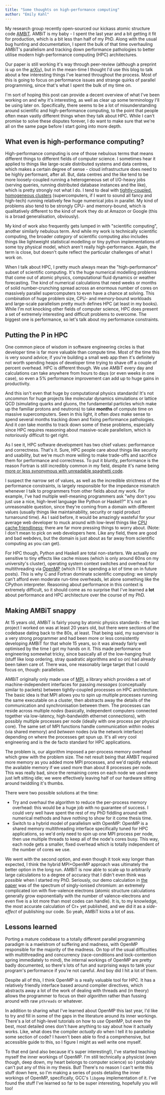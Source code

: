 ```yaml
---
title: "Some thoughts on high-performance computing"
author: "Emily Kahl"
---
```

My research group recently open-sourced our kickass atomic structure code 
[AMBiT](https://github.com/drjuls/AMBiT). AMBiT is my baby - I spent the last year and a bit getting it
fit for production, which is a bit less than half of my PhD. Along with the usual bug hunting and
documentation, I spent the bulk of that time overhauling AMBiT's parallelism and tracking down
performance pathologies to better utilise modern high-performance computing (HPC) architectures.

Our paper is still working it's way through peer-review (although a preprint is up on the 
[arXiv](https://arxiv.org/abs/1805.11265)), but in the mean-time I thought I'd
use this blog to talk about a few interesting things I've learned throughout the process. Most of this
is going to focus on performance issues and strange quirks of parallel programming, since that's what I
spent the bulk of my time on.

I'm sort of hoping this post can provide a decent overview of what I've been working on and why it's
interesting, as well as clear up some terminology I'll be using later on. Specifically, there seems to
be a lot of misunderstanding around scientific and high-performance computing, to the point that people
often mean vastly different things when they talk about HPC. While I can't promise to solve these
disputes forever, I do want to make sure that we're all on the same page before I start going into more
depth.

## What even is high-performance computing?
High-performance computing is one of those nebulous terms that means different things to different
fields of computer science. I sometimes hear it applied to things like large-scale distributed systems
and data centres, which makes a certain degree of sense - cloud infrastructure does need to be
highly performant, after all. But, data centres and the like tend to be more loosely-coupled running a
heterogeneous set of I/O-heavy jobs (serving queries, running distributed database instances and the
like), which is pretty strongly not what I do. I tend to deal with [tightly-coupled, homogeneous
clusters](https://insidehpc.com/hpc101/hpc-architecture-for-beginners/)
(supercomputers, if I want to sound all fancy and high-tech) running relatively few huge numerical jobs
in parallel. My kind of problems also tend to be strongly CPU- and memory-bound, which is qualitatively
different to the kind of work they do at Amazon or Google (this is a broad generalisation, obviously).

My kind of work also frequently gets lumped in with "scientific computing", another similarly nebulous
term. And while my work is technically scientific computing, the broader *category* of scientific
computing also includes things like lightweight statistical modelling or tiny python implementations of
some toy physical model, which aren't really high-performance. Again, the term is close, but doesn't
quite reflect the particular challenges of what I work on.

When I talk about HPC, I pretty much always mean the "high-performance" subset of scientific computing.
It's the huge numerical modelling problems that come out of atomic physics, computational fluid
dynamics or weather forecasting. The kind of numerical calculations that need weeks or months of solid
number-crunching spread across an enormous number of cores on massively parallel supercomputers to even
have a chance at solving. This combination of huge problem size, CPU- and memory-bound workloads and
large-scale parallelism pretty much defines HPC (at least in my books). While I'm not knocking other 
fields of computer science, HPC does present a set of extremely interesting and difficult problems to
overcome. The biggest one is performance, so let's talk about my performance constraints.

## Putting the P in HPC
One common piece of wisdom in software engineering circles is that developer time is far more valuable
than compute time. Most of the time this is very sound advice; if you're building a small web app then
it's definitely not worth spending heaps of developer time trying to shave off a couple of percent
overhead. HPC is different though. We use AMBiT every day and calculations can take anywhere from hours
to days (or even weeks in one case), so even a 5% performance improvement can add up to huge gains in
productivity. 

And this isn't even that huge by computational physics standards! It's not uncommon for huge projects
like molecular dynamics simulations or lattice QCD (simulating quarks and gluons, the fundamental
particles which make up the familiar protons and neutrons) to take **months** of compute time on massive
supercomputers. Seen in this light, it often *does* make sense to spend several months tracking down
and fixing performance pathologies. And it *can* take months to track down some of these problems,
especially since HPC requires reasoning about massive-scale parallelism, which is notoriously difficult 
to get right.

As I see it, HPC software development has two chief values: performance and correctness. That's it.
Sure, HPC people care about things like security and usability, but we're much more willing to
make trade-offs and sacrifice them for performance and correctness. To put it bluntly, performance is
the reason Fortran is still incredibly common in my field, despite it's name being [more or less
synonymous with unreadable spaghetti code](https://queue.acm.org/detail.cfm?id=1039535).

I suspect the narrow set of values, as well as the incredible strictness of the performance constraints,
is largely responsible for the impedance mismatch whenever I talk to programmers from other fields about
my work. For example, I've had multiple well-meaning programmers ask "why don't you just use a nice,
high-level language like Python or Haskell?" It's not an unreasonable question, since they're coming
from a domain with different values (usually things like maintainability, security or 
rapid product turnaround time). As I said before, it would be amazingly wasteful for your average web
developer to muck around with low-level things like [CPU cache 
friendliness](https://stackoverflow.com/questions/16699247/what-is-a-cache-friendly-code); there are far
more pressing things to worry about. (Note: I don't mean to pick on web developers here. Like any field,
there are good and bad webdevs, but the domain is just about as far away from scientific computing as
you can get).

For HPC though, Python and Haskell are total non-starters. We actually *are* sensitive to tiny
effects like cache misses (which is only around 60ns on my university's cluster), operating system
context switches and overhead for multithreading via [OpenMP](https://en.wikipedia.org/wiki/OpenMP)
(which I'll be spending a lot of time on in future posts). *This* is why C and Fortran dominate
scientific computing: we simply can't afford even moderate run-time overheads, let alone something like
the CPython interpreter. Reasoning about performance in this context is extremely difficult, so it
should come as no surprise that I've learned a **lot** about performance and HPC architecture over the
course of my PhD.

## Making AMBiT snappy
At 15 years old, AMBiT is fairly young by atomic physics standards - the last project I worked on was at
least 20 years old, but there were sections of the codebase dating back to the 80s, at least. That being
said, my supervisor is a very strong programmer and had been more or less consistently developing AMBiT
for that whole 15 years, so it was already fairly well optimised by the time I got my hands on it.
This made performance engineering somewhat tricky, since basically all of the low-hanging fruit (stuff
like loop ordering, stray quadratic algorithms and so on) had already been taken care of. There was, one
reasonably large target that I could focus on, though: parallelism. 

AMBiT originally only made use of
[MPI](https://en.wikipedia.org/wiki/Message_Passing_Interface), a library which provides a set of
machine-independent interfaces for passing *messages* (conceptually similar to packets) between
tightly-coupled processes on HPC architecture. The basic idea is that MPI allows you to spin up multiple
processes running the same executable on a cluster, then abstracts away the details of the communication
and synchronisation between them. The processes can reside across multiple *nodes* (basically,
independent computers connected together via low-latency, high-bandwidth ethernet connections), with
possibly multiple processes per node (ideally with one process per physical core). The same set of MPI
functions handle communication *within* nodes (via shared memory) and *between* nodes (via the network
interface) depending on where the processes get spun up. It's all very cool engineering and is the
de facto standard for HPC applications.

The problem is, our algorithm imposed a per-process memory overhead which grew with the problem size.
The net result being that AMBiT required more memory as you added more MPI processes, and we'd rapidly
exhaust the available memory if we used more than about 8 processes per node. This was really bad, since
the remaining cores on each node we used were just left sitting idle; we were effectively leaving half
of our hardware sitting around twiddling it's thumbs. 

There were two possible solutions at the time:

* Try and overhaul the algorithm to reduce the per-process memory overhead: this would be a huge job
  with no guarantee of success. I could very well have spent the rest of my PhD fiddling around with
  numerical methods and have nothing to show for it come thesis time.
* Switch to a hybrid model of parallelism with OpenMP: OpenMP is a shared memory multithreading
  interface specifically tuned for HPC applications,
  so we'd only need to spin up one MPI process per node, then use multiple threads to keep all of the
  node's cores busy. This way, each node gets a smaller, fixed overhead which is totally independent of
  the number of cores we use.

We went with the second option, and even though it took way longer than expected, I think the hybrid
MPI+OpenMP approach was ultimately the better option in the long run. AMBiT is now able to scale up to
arbitrarily large calculations to a degree of accuracy that I didn't even think was *possible* when I
started my PhD. Seriously, our demo calculation in [the paper](https://arxiv.org/abs/1805.11265) was of
the spectrum of singly-ionised chromium: an extremely complicated ion with five-valence electrons
(atomic structure calculations generally grow exponentially with the number of valence-electrons and
even five is a lot more than most codes can handle). It is, to my knowledge, the most accurate
calculation of Cr+ yet published, and we did it as a *side-effect* of publishing our code. So yeah, AMBiT
kicks a lot of ass.

## Lessons learned
Porting a mature codebase to a totally different parallel programming paradigm is a maelstrom of
suffering and madness, with OpenMP responsible for the majority of the madness. On top of the usual
difficulties with multithreading and concurrency (race-conditions and lock-contention spring immediately
to mind), the internal workings of OpenMP are pretty badly documented, so there's lots of fun and
surprising ways to tank your program's performance if you're not careful. And boy did I hit a lot of
them.

Despite all of this, I think OpenMP is a really valuable tool for HPC. It has a relatively friendly
interface based around compiler directives, which abstracts away a lot of the work of dealing with
threads and (in theory) allows the programmer to focus on their *algorithm* rather than fussing around
with raw `pthreads` or whatever. 

In addition to sharing what I've learned about OpenMP this last year, I'd like to try and fill in some
of the gaps in the literature around its inner workings. There's a lot of high-level tutorials on how to
*use* OpenMP, but even the best, most detailed ones don't have anything to say about how it actually
works. Like, what does the compiler *actually do* when I tell it to parallelise some section of code? I
haven't been able to find a comprehensive, but accessible guide to this, so I figure I might as well
write one myself. 

To that end (and also because it's super interesting!), I've started teaching myself the inner workings
of OpenMP. I'm still technically a physicist (even though, deep down, my heart belongs to computer
science) so I probably can't put any of this in my thesis. But! There's no reason I can't write this
stuff down here, so I'm making a series of posts detailing the inner workings of OpenMP, specifically,
GCC's `libgomp` implementation of it. I've found the stuff I've learned so far to be super interesting,
hopefully you will too!
